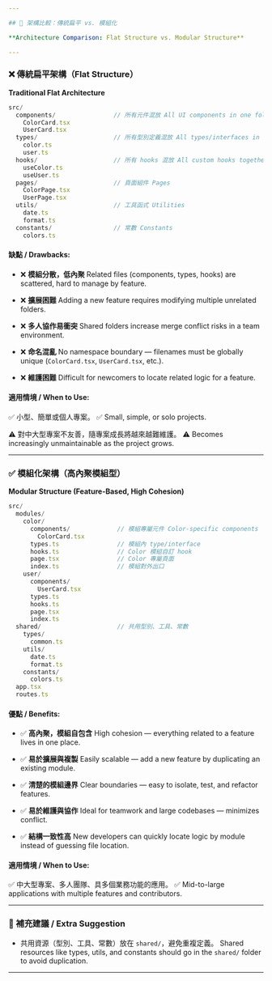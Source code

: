 ```yaml
---

## 🧱 架構比較：傳統扁平 vs. 模組化

**Architecture Comparison: Flat Structure vs. Modular Structure**

---
```


### ❌ 傳統扁平架構（Flat Structure）

**Traditional Flat Architecture**

```ts
src/
  components/                // 所有元件混放 All UI components in one folder
    ColorCard.tsx
    UserCard.tsx
  types/                     // 所有型別定義混放 All types/interfaces in one folder
    color.ts
    user.ts
  hooks/                     // 所有 hooks 混放 All custom hooks together
    useColor.ts
    useUser.ts
  pages/                     // 頁面組件 Pages
    ColorPage.tsx
    UserPage.tsx
  utils/                     // 工具函式 Utilities
    date.ts
    format.ts
  constants/                 // 常數 Constants
    colors.ts
```

#### 缺點 / Drawbacks:

* ❌ **模組分散，低內聚**
  Related files (components, types, hooks) are scattered, hard to manage by feature.

* ❌ **擴展困難**
  Adding a new feature requires modifying multiple unrelated folders.

* ❌ **多人協作易衝突**
  Shared folders increase merge conflict risks in a team environment.

* ❌ **命名混亂**
  No namespace boundary — filenames must be globally unique (`ColorCard.tsx`, `UserCard.tsx`, etc.).

* ❌ **維護困難**
  Difficult for newcomers to locate related logic for a feature.

#### 適用情境 / When to Use:

✅ 小型、簡單或個人專案。
✅ Small, simple, or solo projects.

⚠️ 對中大型專案不友善，隨專案成長將越來越難維護。
⚠️ Becomes increasingly unmaintainable as the project grows.

---

### ✅ 模組化架構（高內聚模組型）

**Modular Structure (Feature-Based, High Cohesion)**

```ts
src/
  modules/
    color/
      components/             // 模組專屬元件 Color-specific components
        ColorCard.tsx
      types.ts                // 模組內 type/interface
      hooks.ts                // Color 模組自訂 hook
      page.tsx                // Color 專屬頁面
      index.ts                // 模組對外出口
    user/
      components/
        UserCard.tsx
      types.ts
      hooks.ts
      page.tsx
      index.ts
  shared/                     // 共用型別、工具、常數
    types/
      common.ts
    utils/
      date.ts
      format.ts
    constants/
      colors.ts
  app.tsx
  routes.ts
```

#### 優點 / Benefits:

* ✅ **高內聚，模組自包含**
  High cohesion — everything related to a feature lives in one place.

* ✅ **易於擴展與複製**
  Easily scalable — add a new feature by duplicating an existing module.

* ✅ **清楚的模組邊界**
  Clear boundaries — easy to isolate, test, and refactor features.

* ✅ **易於維護與協作**
  Ideal for teamwork and large codebases — minimizes conflict.

* ✅ **結構一致性高**
  New developers can quickly locate logic by module instead of guessing file location.

#### 適用情境 / When to Use:

✅ 中大型專案、多人團隊、具多個業務功能的應用。
✅ Mid-to-large applications with multiple features and contributors.

---

### 🧩 補充建議 / Extra Suggestion

* 共用資源（型別、工具、常數）放在 `shared/`，避免重複定義。
  Shared resources like types, utils, and constants should go in the `shared/` folder to avoid duplication.

---

